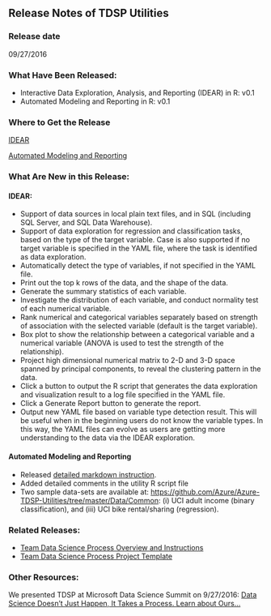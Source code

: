 ## Release Notes of TDSP Utilities
### Release date
09/27/2016
### What Have Been Released:

- Interactive Data Exploration, Analysis, and Reporting (IDEAR) in R: v0.1
- Automated Modeling and Reporting in R: v0.1

### Where to Get the Release
[IDEAR](https://github.com/Azure/Azure-TDSP-Utilities/tree/master/DataScienceUtilities/DataReport-Utils )

[Automated Modeling and Reporting](https://github.com/Azure/Azure-TDSP-Utilities/blob/master/DataScienceUtilities/Modeling)

### What Are New in this Release:

#### IDEAR:

- Support of data sources in local plain text files, and in SQL (including SQL Server, and SQL Data Warehouse).
- Support of data exploration for regression and classification tasks, based on the type of the target variable. Case is also supported if no target variable is specified in the YAML file, where the task is identified as data exploration. 
- Automatically detect the type of variables, if not specified in the YAML file.
- Print out the top k rows of the data, and the shape of the data.
- Generate the summary statistics of each variable.
- Investigate the distribution of each variable, and conduct normality test of each numerical variable.
- Rank numerical and categorical variables separately based on strength of association with the selected variable (default is the target variable).
- Box plot to show the relationship between a categorical variable and a numerical variable (ANOVA is used to test the strength of the relationship).
- Project high dimensional numerical matrix to 2-D and 3-D space spanned by principal components, to reveal the clustering pattern in the data. 
- Click a button to output the R script that generates the data exploration and visualization result to a log file specified in the YAML file.
- Click a Generate Report button to generate the report.
- Output new YAML file based on variable type detection result. This will be useful when in the beginning users do not know the variable types. In this way, the YAML files can evolve as users are getting more understanding to the data via the IDEAR exploration. 

#### Automated Modeling and Reporting

- Released [detailed markdown instruction](https://github.com/Azure/Azure-TDSP-Utilities/blob/master/DataScienceUtilities/Modeling/team-data-science-process-automated-modeling-reporting-instructions.md).
- Added detailed comments in the utility R script file
- Two sample data-sets are available at: https://github.com/Azure/Azure-TDSP-Utilities/tree/master/Data/Common: (i) UCI adult income (binary classification), and (iii) UCI bike rental/sharing (regression).


### Related Releases:

- [Team Data Science Process Overview and Instructions](https://github.com/Azure/Microsoft-TDSP)
- [Team Data Science Process Project Template](https://github.com/Azure/Azure-TDSP-ProjectTemplate)

### Other Resources:

We presented TDSP at Microsoft Data Science Summit on 9/27/2016: [Data Science Doesn’t Just Happen, It Takes a Process. Learn about Ours…](https://channel9.msdn.com/Events/Machine-Learning-and-Data-Sciences-Conference/Data-Science-Summit-2016/MSDSS23)
